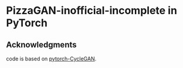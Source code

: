 
<br><br><br>

# PizzaGAN-inofficial-incomplete in PyTorch


## Acknowledgments
code is based on [pytorch-CycleGAN](https://github.com/junyanz/pytorch-CycleGAN-and-pix2pix).
